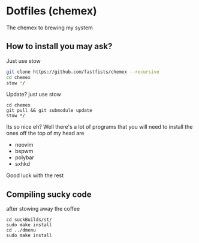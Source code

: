# Dotfiles (chemex)
The chemex to brewing my system

## How to install you may ask?
Just use stow
```sh
git clone https://github.com/fastfists/chemex --recursive
cd chemex
stow */
```

Update? just use stow

```
cd chemex
git pull && git submodule update
stow */
```

Its so nice eh? Well there's a lot of programs that you will need to install the ones off the top of my head are 
- neovim
- bspwm
- polybar
- sxhkd

Good luck with the rest

## Compiling sucky code

after stowing away the coffee
```
cd suckBuilds/st/
sudo make install
cd ../dmenu
sudo make install
```
